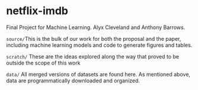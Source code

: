 # netflix-imdb
Final Project for Machine Learning. Alyx Cleveland and Anthony Barrows.



`source/`This is the bulk of our work for both the proposal and the paper, including machine learning models and code to generate figures and tables.

`scratch/` These are the ideas explored along the way that proved to be outside the scope of this work

`data/` All merged versions of datasets are found here. As mentioned above, data are programmatically downloaded and organized.